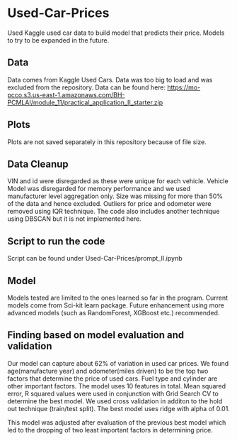 # Used-Car-Prices
Used Kaggle used car data to build model that predicts their price. Models to try to be expanded in the future.

## Data
Data comes from Kaggle Used Cars. Data was too big to load and was excluded from the repository.
Data can be found here:
https://mo-pcco.s3.us-east-1.amazonaws.com/BH-PCMLAI/module_11/practical_application_II_starter.zip

## Plots
Plots are not saved separately in this repository because of file size.

## Data Cleanup
VIN and id were disregarded as these were unique for each vehicle. Vehicle Model was disregarded for memory performance and we used manufacturer level aggregation only. Size was missing for more than 50% of the data and hence excluded.
Outliers for price and odometer were removed using IQR technique.
The code also includes another technique using DBSCAN but it is not implemented here.

## Script to run the code
Script can be found under Used-Car-Prices/prompt_II.ipynb

## Model
Models tested are limited to the ones learned so far in the program. Current models come from Sci-kit learn package. Future enhancement using more advanced models (such as RandomForest, XGBoost etc.) recommended.

## Finding based on model evaluation and validation
Our model can capture about 62% of variation in used car prices. We found age(manufacture year) and odometer(miles driven) to be the top two factors that determine the price of used cars. Fuel type and cylinder are other important factors. The model uses 10 features in total. Mean squared error, R squared values were used in conjunction with Grid Search CV to determine the best model. We used cross validation in additon to the hold out technique (train/test split). The best model uses ridge with alpha of 0.01.

This model was adjusted after evaluation of the previous best model which led to the dropping of two least important factors in determining price. 
